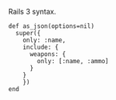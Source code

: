 Rails 3 syntax.

    def as_json(options=nil)
      super({
        only: :name,
        include: {
          weapons: {
            only: [:name, :ammo]
          }
        }
        })
    end

